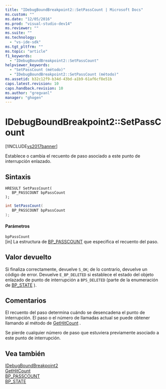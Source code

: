 ```yaml
---
title: "IDebugBoundBreakpoint2::SetPassCount | Microsoft Docs"
ms.custom: ""
ms.date: "12/05/2016"
ms.prod: "visual-studio-dev14"
ms.reviewer: ""
ms.suite: ""
ms.technology: 
  - "vs-ide-sdk"
ms.tgt_pltfrm: ""
ms.topic: "article"
f1_keywords: 
  - "IDebugBoundBreakpoint2::SetPassCount"
helpviewer_keywords: 
  - "SetPassCount (método)"
  - "IDebugBoundBreakpoint2::SetPassCount (método)"
ms.assetid: b32c12f9-b34d-43bd-a1b9-61af6cf8e51b
caps.latest.revision: 10
caps.handback.revision: 10
ms.author: "gregvanl"
manager: "ghogen"
---
```

# IDebugBoundBreakpoint2::SetPassCount
[!INCLUDE[vs2017banner](../../../code-quality/includes/vs2017banner.md)]

Establece o cambia el recuento de paso asociado a este punto de interrupción enlazado.  
  
## Sintaxis  
  
```cpp#  
HRESULT SetPassCount(   
   BP_PASSCOUNT bpPassCount  
);  
```  
  
```c#  
int SetPassCount(   
   BP_PASSCOUNT bpPassCount  
);  
```  
  
#### Parámetros  
 `bpPassCount`  
 \[in\]  La estructura de [BP\_PASSCOUNT](../../../extensibility/debugger/reference/bp-passcount.md) que especifica el recuento del paso.  
  
## Valor devuelto  
 Si finaliza correctamente, devuelve `S_OK`; de lo contrario, devuelve un código de error.  Devuelve `E_BP_DELETED` si establece el estado del objeto enlazado de punto de interrupción a `BPS_DELETED` \(parte de la enumeración de [BP\_STATE](../../../extensibility/debugger/reference/bp-state.md) \).  
  
## Comentarios  
 El recuento del paso determina cuándo se desencadena el punto de interrupción.  El paso o el número de llamadas actual se puede obtener llamando al método de [GetHitCount](../../../extensibility/debugger/reference/idebugboundbreakpoint2-gethitcount.md) .  
  
 Se pierde cualquier número de paso que estuviera previamente asociado a este punto de interrupción.  
  
## Vea también  
 [IDebugBoundBreakpoint2](../../../extensibility/debugger/reference/idebugboundbreakpoint2.md)   
 [GetHitCount](../../../extensibility/debugger/reference/idebugboundbreakpoint2-gethitcount.md)   
 [BP\_PASSCOUNT](../../../extensibility/debugger/reference/bp-passcount.md)   
 [BP\_STATE](../../../extensibility/debugger/reference/bp-state.md)